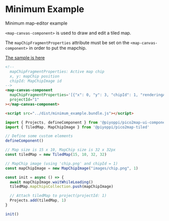 # Minimum Example

Minimum map-editor example

`<map-canvas-component>` is used to draw and edit a tiled map.

The `mapChipFragmentProperties` attribute must be set on the `<map-canvas-component>` in order to put the mapchip.

[The sample is here](https://garakuta-toolbox.com/pico2map/minimum_example)

```html
<!--
  mapChipFragmentProperties: Active map chip
  x, y: mapChip position
  chipId: MapChipImage id
-->
<map-canvas-component
  mapChipFragmentProperties='[{"x": 0, "y": 3, "chipId": 1, "renderingArea": 15}]'
  projectId="1"
></map-canvas-component>

<script src="../dist/minimum_example.bundle.js"></script>
```

```ts
import { Projects, defineComponent } from '@piyoppi/pico2map-ui-components'
import { TiledMap, MapChipImage } from '@piyoppi/pico2map-tiled'

// Define some custom elements
defineComponent()

// Map size is 15 x 10, MapChip size is 32 x 32px
const tiledMap = new TiledMap(15, 10, 32, 32)

// MapChip image (using 'chip.png' and chipId = 1)
const mapChipImage = new MapChipImage("images/chip.png", 1)

const init = async () => {
  await mapChipImage.waitWhileLoading()
  tiledMap.mapChipsCollection.push(mapChipImage)

  // Attach tiledMap to project(projectId: 1)
  Projects.add(tiledMap, 1)
}

init()
```
